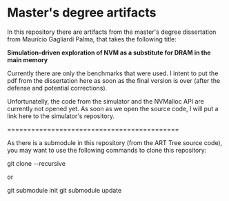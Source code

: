 # Master's degree artifacts

In this repository there are artifacts from the master's degree dissertation from Maurício Gagliardi Palma, that takes the following title:

__Simulation-driven exploration of NVM as a substitute for DRAM in the main memory__

Currently there are only the benchmarks that were used. I intent to put the pdf from the dissertation here as soon as the final version is over (after the defense and potential corrections).

Unfortunatelly, the code from the simulator and the NVMalloc API are currently not opened yet. As soon as we open the source code, I will put a link here to the simulator's repository.

===========================================

As there is a submodule in this repository (from the ART Tree source code), you may want to use the following commands to clone this repository:

git clone --recursive

or

git submodule init
git submodule update
